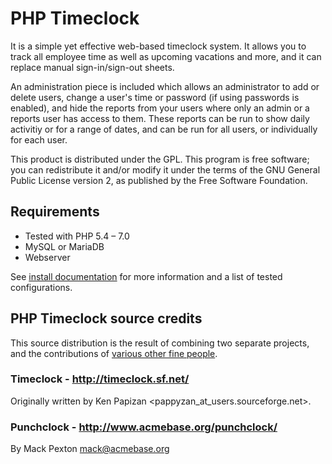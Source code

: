 
PHP Timeclock
=============

It is a simple yet effective web-based timeclock system. It allows you to
track all employee time as well as upcoming vacations and more, and it can
replace manual sign-in/sign-out sheets.

An administration piece is included which allows an administrator to add or
delete users, change a user's time or password (if using passwords is
enabled), and hide the reports from your users where only an admin or a
reports user has access to them. These reports can be run to show daily
activitiy or for a range of dates, and can be run for all users, or
individually for each user.

This product is distributed under the GPL. This program is free software;
you can redistribute it and/or modify it under the terms of the GNU General
Public License version 2, as published by the Free Software Foundation.


## Requirements

- Tested with PHP 5.4 – 7.0
- MySQL or MariaDB
- Webserver

See [install documentation](docs/INSTALL.md) for more information and a
list of tested configurations.


## PHP Timeclock source credits

This source distribution is the result of combining two separate projects,
and the contributions of [various other fine people](docs/CREDITS).

### Timeclock - http://timeclock.sf.net/

Originally written by Ken Papizan <pappyzan_at_users.sourceforge.net>.

### Punchclock - http://www.acmebase.org/punchclock/

By Mack Pexton <mack@acmebase.org>
